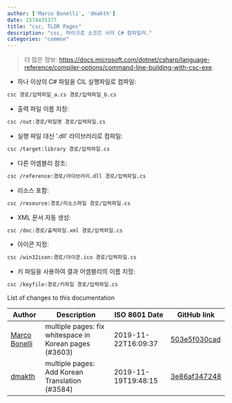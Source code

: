 ```yaml
---
author: ['Marco Bonelli', 'dmakth']
date: 1574435377
title: "csc, TLDR Pages"
description: "csc, 마이크로 소프트 사의 C# 컴파일러."
categories: "common"
---
```

> 더 많은 정보: <https://docs.microsoft.com/dotnet/csharp/language-reference/compiler-options/command-line-building-with-csc-exe>.

- 하나 이상의 C# 파일을 CIL 실행파일로 컴파일:

```bash
csc 경로/입력파일_a.cs 경로/입력파일_b.cs
```

- 출력 파일 이름 지정:

```bash
csc /out:경로/파일명 경로/입력파일.cs
```

- 실행 파일 대신 '.dll' 라이브러리로 컴파일:

```bash
csc /target:library 경로/입력파일.cs
```

- 다른 어셈블리 참조:

```bash
csc /reference:경로/라이브러리.dll 경로/입력파일.cs
```

- 리소스 포함:

```bash
csc /resource:경로/리소스파일 경로/입력파일.cs
```

- XML 문서 자동 생성:

```bash
csc /doc:경로/출력파일.xml 경로/입력파일.cs
```

- 아이콘 지정:

```bash
csc /win32icon:경로/아이콘.ico 경로/입력파일.cs
```

- 키 파일을 사용하여 결과 어셈블리의 이름 지정:

```bash
csc /keyfile:경로/키파일 경로/입력파일.cs
```
List of changes to this documentation


Author | Description | ISO 8601 Date | GitHub link
------|-----|-----|-----
[Marco Bonelli](mailto:mebeim@users.noreply.github.com) | multiple pages: fix whitespace in Korean pages (#3603) | 2019-11-22T16:09:37 | [503e5f030cad](https://github.com/tldr-pages/tldr/commit/503e5f030cada020dd32b7d2bef431e2e8b5b2d8)
[dmakth](mailto:49394293+dmakth@users.noreply.github.com) | multiple pages: Add Korean Translation (#3584) | 2019-11-19T19:48:15 | [3e86af347248](https://github.com/tldr-pages/tldr/commit/3e86af347248ab317195c5106a2aee9d8897c9ea)


